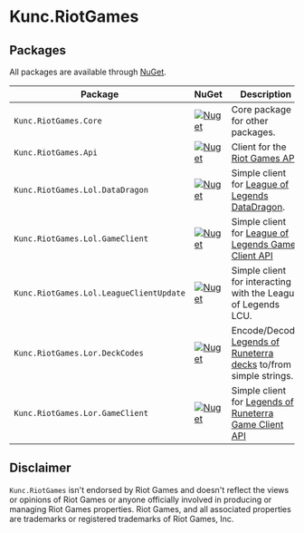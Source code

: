 # Kunc.RiotGames

## Packages 
All packages are available through [NuGet](https://www.nuget.org/packages?q=Kunc.RiotGames.).

Package                                |NuGet| Description
---------------------------------------|-----|------------
`Kunc.RiotGames.Core`                  | [![Nuget](https://img.shields.io/nuget/v/Kunc.RiotGames.Core?logo=NuGet&logoColor=blue&style=flat-square)](https://www.nuget.org/packages/Kunc.RiotGames.Core) | Core package for other packages.|
`Kunc.RiotGames.Api`                   | [![Nuget](https://img.shields.io/nuget/v/Kunc.RiotGames.Api?logo=NuGet&logoColor=blue&style=flat-square)](https://www.nuget.org/packages/Kunc.RiotGames.Api) | Client for the [Riot Games API](https://developer.riotgames.com/apis).|
`Kunc.RiotGames.Lol.DataDragon`        | [![Nuget](https://img.shields.io/nuget/v/Kunc.RiotGames.Lol.DataDragon?logo=NuGet&logoColor=blue&style=flat-square)](https://www.nuget.org/packages/Kunc.RiotGames.Lol.DataDragon) |Simple client for [League of Legends DataDragon](https://developer.riotgames.com/docs/lol#data-dragon).|
`Kunc.RiotGames.Lol.GameClient`        | [![Nuget](https://img.shields.io/nuget/v/Kunc.RiotGames.Lol.GameClient?logo=NuGet&logoColor=blue&style=flat-square)](https://www.nuget.org/packages/Kunc.RiotGames.Lol.GameClient) |Simple client for [League of Legends Game Client API](https://developer.riotgames.com/docs/lol#game-client-api_live-client-data-api)|
`Kunc.RiotGames.Lol.LeagueClientUpdate`| [![Nuget](https://img.shields.io/nuget/v/Kunc.RiotGames.Lol.LeagueClientUpdate?logo=NuGet&logoColor=blue&style=flat-square)](https://www.nuget.org/packages/Kunc.RiotGames.Lol.LeagueClientUpdate) |Simple client for interacting with the League of Legends LCU.|
`Kunc.RiotGames.Lor.DeckCodes`         | [![Nuget](https://img.shields.io/nuget/v/Kunc.RiotGames.Lor.DeckCodes?logo=NuGet&logoColor=blue&style=flat-square)](https://www.nuget.org/packages/Kunc.RiotGames.Lor.DeckCodes) | Encode/Decode [Legends of Runeterra decks](https://developer.riotgames.com/docs/lor#deck-codes) to/from simple strings.|
`Kunc.RiotGames.Lor.GameClient`        | [![Nuget](https://img.shields.io/nuget/v/Kunc.RiotGames.Lor.GameClient?logo=NuGet&logoColor=blue&style=flat-square)](https://www.nuget.org/packages/Kunc.RiotGames.Lor.GameClient) |Simple client for [Legends of Runeterra Game Client API](https://developer.riotgames.com/docs/lor#game-client-api)|

## Disclaimer
`Kunc.RiotGames` isn't endorsed by Riot Games and doesn't reflect the views or opinions of Riot Games or anyone officially involved in producing or managing Riot Games properties. Riot Games, and all associated properties are trademarks or registered trademarks of Riot Games, Inc.
